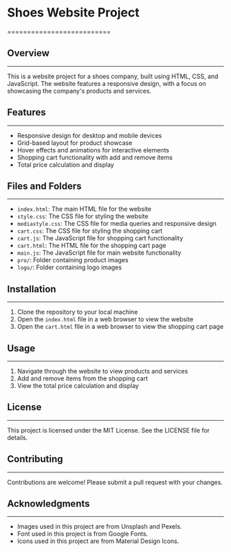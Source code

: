 # Shoes Website Project
==========================

## Overview
------------

This is a website project for a shoes company, built using HTML, CSS, and JavaScript. The website features a responsive design, with a focus on showcasing the company's products and services.

## Features
------------

* Responsive design for desktop and mobile devices
* Grid-based layout for product showcase
* Hover effects and animations for interactive elements
* Shopping cart functionality with add and remove items
* Total price calculation and display

## Files and Folders
--------------------

* `index.html`: The main HTML file for the website
* `style.css`: The CSS file for styling the website
* `mediastyle.css`: The CSS file for media queries and responsive design
* `cart.css`: The CSS file for styling the shopping cart
* `cart.js`: The JavaScript file for shopping cart functionality
* `cart.html`: The HTML file for the shopping cart page
* `main.js`: The JavaScript file for main website functionality
* `pro/`: Folder containing product images
* `logo/`: Folder containing logo images

## Installation
------------

1. Clone the repository to your local machine
2. Open the `index.html` file in a web browser to view the website
3. Open the `cart.html` file in a web browser to view the shopping cart page

## Usage
-----

1. Navigate through the website to view products and services
2. Add and remove items from the shopping cart
3. View the total price calculation and display

## License
-------

This project is licensed under the MIT License. See the LICENSE file for details.

## Contributing
------------

Contributions are welcome! Please submit a pull request with your changes.

## Acknowledgments
----------------

* Images used in this project are from Unsplash and Pexels.
* Font used in this project is from Google Fonts.
* Icons used in this project are from Material Design Icons.
